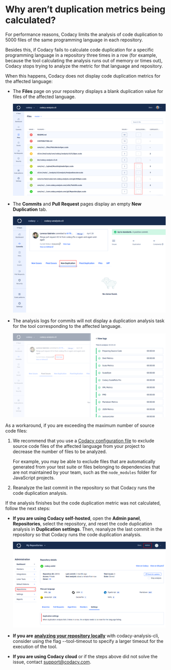 # Why aren’t duplication metrics being calculated?

For performance reasons, Codacy limits the analysis of code duplication to 5000 files of the same programming language in each repository.

Besides this, if Codacy fails to calculate code duplication for a specific programming language in a repository three times in a row (for example, because the tool calculating the analysis runs out of memory or times out), Codacy stops trying to analyze the metric for that language and repository.

When this happens, Codacy does not display code duplication metrics for the affected language:

-   The **Files** page on your repository displays a blank duplication value for files of the affected language.

    ![](/images/image2.png)

-   The **Commits** and **Pull Request** pages display an empty **New Duplication** tab.

    ![](/images/image4.png)

-   The analysis logs for commits will not display a duplication analysis task for the tool corresponding to the affected language.

    ![](/images/image1.png)

As a workaround, if you are exceeding the maximum number of source code files:

1.  We recommend that you use a [Codacy configuration file](/hc/en-us/articles/115002130625-Codacy-Configuration-File) to exclude source code files of the affected language from your project to decrease the number of files to be analyzed.

    For example, you may be able to exclude files that are automatically generated from your test suite or files belonging to dependencies that are not maintained by your team, such as the `node_modules` folder for JavaScript projects.

2.  Reanalyze the last commit in the repository so that Codacy runs the code duplication analysis.

If the analysis finishes but the code duplication metric was not calculated, follow the next steps:

-   **If you are using Codacy self-hosted**, open the **Admin panel**, **Repositories**, select the repository, and reset the code duplication analysis in **Duplication settings**. Then, reanalyze the last commit in the repository so that Codacy runs the code duplication analysis.

    ![](/images/image3.png)

-   **If you are** [**analyzing your repository locally**](/hc/en-us/articles/360008254833-Run-local-analysis) with codacy-analysis-cli, consider using the flag --tool-timeout to specify a larger timeout for the execution of the tool.

-   **If you are using Codacy cloud** or if the steps above did not solve the issue, contact <support@codacy.com>.
